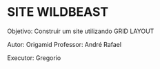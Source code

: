 # SITE WILDBEAST
Objetivo: Construir um site utilizando GRID LAYOUT

Autor: Origamid
Professor: André Rafael

Executor: Gregorio
